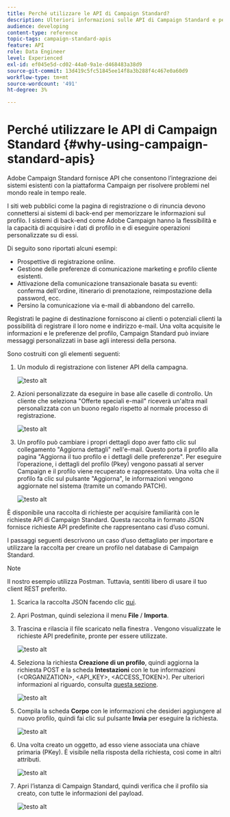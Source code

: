 ```yaml
---
title: Perché utilizzare le API di Campaign Standard?
description: Ulteriori informazioni sulle API di Campaign Standard e perché utilizzarle.
audience: developing
content-type: reference
topic-tags: campaign-standard-apis
feature: API
role: Data Engineer
level: Experienced
exl-id: ef045e5d-cd02-44a0-9a1e-d468483a38d9
source-git-commit: 13d419c5fc51845ee14f8a3b288f4c467e0a60d9
workflow-type: tm+mt
source-wordcount: '491'
ht-degree: 3%

---
```


# Perché utilizzare le API di Campaign Standard {#why-using-campaign-standard-apis}

Adobe Campaign Standard fornisce API che consentono l’integrazione dei sistemi esistenti con la piattaforma Campaign per risolvere problemi nel mondo reale in tempo reale.

I siti web pubblici come la pagina di registrazione o di rinuncia devono connettersi ai sistemi di back-end per memorizzare le informazioni sul profilo. I sistemi di back-end come Adobe Campaign hanno la flessibilità e la capacità di acquisire i dati di profilo in e di eseguire operazioni personalizzate su di essi.

Di seguito sono riportati alcuni esempi:

* Prospettive di registrazione online.
* Gestione delle preferenze di comunicazione marketing e profilo cliente esistenti.
* Attivazione della comunicazione transazionale basata su eventi: conferma dell&#39;ordine, itinerario di prenotazione, reimpostazione della password, ecc.
* Persino la comunicazione via e-mail di abbandono del carrello.

Registrati le pagine di destinazione forniscono ai clienti o potenziali clienti la possibilità di registrare il loro nome e indirizzo e-mail. Una volta acquisite le informazioni e le preferenze del profilo, Campaign Standard può inviare messaggi personalizzati in base agli interessi della persona.

Sono costruiti con gli elementi seguenti:

1. Un modulo di registrazione con listener API della campagna.

   ![testo alt](assets/apis_uc1.png)

1. Azioni personalizzate da eseguire in base alle caselle di controllo. Un cliente che seleziona &quot;Offerte speciali e-mail&quot; riceverà un&#39;altra mail personalizzata con un buono regalo rispetto al normale processo di registrazione.

   ![testo alt](assets/apis_uc2.png)

1. Un profilo può cambiare i propri dettagli dopo aver fatto clic sul collegamento &quot;Aggiorna dettagli&quot; nell&#39;e-mail. Questo porta il profilo alla pagina &quot;Aggiorna il tuo profilo e i dettagli delle preferenze&quot;. Per eseguire l’operazione, i dettagli del profilo (Pkey) vengono passati al server Campaign e il profilo viene recuperato e rappresentato. Una volta che il profilo fa clic sul pulsante &quot;Aggiorna&quot;, le informazioni vengono aggiornate nel sistema (tramite un comando PATCH).

   ![testo alt](assets/apis_uc3.png)

È disponibile una raccolta di richieste per acquisire familiarità con le richieste API di Campaign Standard. Questa raccolta in formato JSON fornisce richieste API predefinite che rappresentano casi d’uso comuni.

I passaggi seguenti descrivono un caso d’uso dettagliato per importare e utilizzare la raccolta per creare un profilo nel database di Campaign Standard.

>[!NOTE]
>
>Il nostro esempio utilizza Postman. Tuttavia, sentiti libero di usare il tuo client REST preferito.

1. Scarica la raccolta JSON facendo clic [qui](https://helpx.adobe.com/content/dam/help/en/campaign/kb/working-with-acs-api/_jcr_content/main-pars/download_section/download-1/KB_postman_collection.json.zip).

1. Apri Postman, quindi seleziona il menu **File** / **Importa**.

1. Trascina e rilascia il file scaricato nella finestra . Vengono visualizzate le richieste API predefinite, pronte per essere utilizzate.

   ![testo alt](assets/postman_collection.png)

1. Seleziona la richiesta **Creazione di un profilo**, quindi aggiorna la richiesta POST e la scheda **Intestazioni** con le tue informazioni (&lt;ORGANIZATION>, &lt;API_KEY>, &lt;ACCESS_TOKEN>). Per ulteriori informazioni al riguardo, consulta [questa sezione](../../api/using/setting-up-api-access.md).

   ![testo alt](assets/postman_uc1.png)

1. Compila la scheda **Corpo** con le informazioni che desideri aggiungere al nuovo profilo, quindi fai clic sul pulsante **Invia** per eseguire la richiesta.

   ![testo alt](assets/postman_uc2.png)

1. Una volta creato un oggetto, ad esso viene associata una chiave primaria (PKey). È visibile nella risposta della richiesta, così come in altri attributi.

   ![testo alt](assets/postman_uc3.png)

1. Apri l’istanza di Campaign Standard, quindi verifica che il profilo sia creato, con tutte le informazioni del payload.

   ![testo alt](assets/postman_uc4.png)
